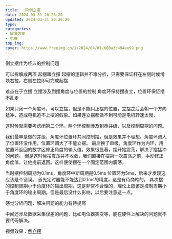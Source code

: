 ```yaml
---
title: 一阶倒立摆
date: 2024-03-31 20:26:20
updated: 2024-03-31 20:26:20
type:
categories:
- 解决方案
- 电赛
top_img:
cover: https://www.freeimg.cn/i/2024/04/01/660a3c494ee99.png
---
```

倒立摆作为经典的控制问题

可以拆解成两项
起摆跟立摆
起摆的逻辑并不难分析，只需要保证杆在左侧时候滑块右拉，右侧左拉即可完成起摆

难点在于立摆
立摆涉及到摆角度与位置的控制
角度环保持摆直立，位置环保证摆不乱走

如果只闭一个角度环，可以立摆，但是不能纠正摆的位置，立摆之后会朝一个方向猛冲，造成电机追不上摆的假象。如果连立摆都做不到可能是电机转速太慢，

这时候就需要考虑闭第二个环。两个环控制涉及到串并级，以及控制周期的问题。

我们最早是做的并级，角度环位置环共同控制摆，但是效果并不理想。角度环调大了位置环没作用，位置环调大了不能立摆。
最后换了串级，角度环作为内环，用位置环返回的数字区修正角度的输入值。效果很显著，摆开始震荡，解决了摆猛冲的问题。
但是这时候摆震荡并不收敛，我们直接在摆第一次震荡之前，手动修正角度值，让他提前返回。这样便使摆在一个固定范围内震荡。

当时摆控制周期为0.1ms，角度环中断周期是0.5ms 位置环为5ms，后来才发现这应该是个错误。
首先定时器能不能达到0.1ms的精度，这是有待商榷的。
其次摆的控制周期小于角度环的输出周期，这是非常不合理的，理论上应该是控制周期小于角度环的输出周期。但是最后没什么影响，以后要注意这一点。

感觉分析问题，解决问题的能力有待提高




中间还涉及数据采集误差的问题，比如电位器突变等，能在硬件上解决的问题就不要代码解决。

视频效果：[倒立摆](https://www.bilibili.com/video/BV1JJ4m1576Y/)
